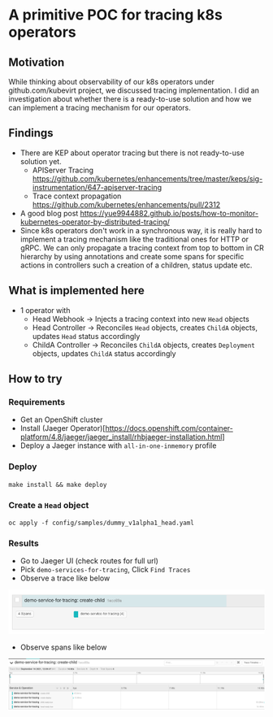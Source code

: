 # A primitive POC for tracing k8s operators


## Motivation

While thinking about observability of our k8s operators under github.com/kubevirt project, we discussed tracing implementation. I did an investigation about whether there is a ready-to-use solution and how we can implement a tracing mechanism for our operators.


## Findings

- There are KEP about operator tracing but there is not ready-to-use solution yet.
  - APIServer Tracing https://github.com/kubernetes/enhancements/tree/master/keps/sig-instrumentation/647-apiserver-tracing
  - Trace context propagation https://github.com/kubernetes/enhancements/pull/2312
- A good blog post https://yue9944882.github.io/posts/how-to-monitor-kubernetes-operator-by-distributed-tracing/
- Since k8s operators don't work in a synchronous way, it is really hard to implement a tracing mechanism like the traditional ones for HTTP or gRPC. We can only propagate a tracing context from top to bottom in CR hierarchy by using annotations and create some spans for specific actions in controllers such a creation of a children, status update etc.  

## What is implemented here

- 1 operator with
  - Head Webhook -> Injects a tracing context into new `Head` objects
  - Head Controller -> Reconciles `Head` objects, creates `ChildA` objects, updates `Head` status accordingly
  - ChildA Controller -> Reconciles `ChildA` objects, creates `Deployment` objects, updates `ChildA` status accordingly
  
## How to try

### Requirements

- Get an OpenShift cluster
- Install (Jaeger Operator)[https://docs.openshift.com/container-platform/4.8/jaeger/jaeger_install/rhbjaeger-installation.html]
- Deploy a Jaeger instance with `all-in-one-inmemory` profile

### Deploy

```
make install && make deploy
```

### Create a `Head` object

```
oc apply -f config/samples/dummy_v1alpha1_head.yaml
```

### Results

- Go to Jaeger UI (check routes for full url)
- Pick `demo-services-for-tracing`, Click `Find Traces`
- Observe a trace like below

![Trace](doc/trace.png "Trace")

- Observe spans like below

![Spans](./doc/spans.png "Spans")
